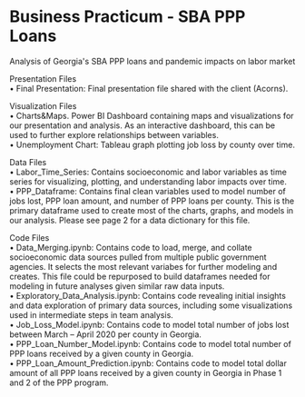 # Business Practicum - SBA PPP Loans
Analysis of Georgia's SBA PPP loans and pandemic impacts on labor market

Presentation Files  
•	Final Presentation: Final presentation file shared with the client (Acorns).

Visualization Files  
•	Charts&Maps. Power BI Dashboard containing maps and visualizations for our presentation and analysis. As an interactive dashboard, this can be used to further explore relationships between variables.  
•	Unemployment Chart: Tableau graph plotting job loss by county over time.  

Data Files  
•	Labor_Time_Series: Contains socioeconomic and labor variables as time series for visualizing, plotting, and understanding labor impacts over time.  
•	PPP_Dataframe: Contains final clean variables used to model number of jobs lost, PPP loan amount, and number of PPP loans per county. This is the primary dataframe used to create most of the charts, graphs, and models in our analysis. Please see page 2 for a data dictionary for this file.  

Code Files  
•	Data_Merging.ipynb: Contains code to load, merge, and collate socioeconomic data sources pulled from multiple public government agencies. It selects the most relevant variabes for further modeling and creates. This file could be repurposed to build dataframes needed for modeling in future analyses given similar raw data inputs.  
•	Exploratory_Data_Analysis.ipynb: Contains code revealing initial insights and data exploration of primary data sources, including some visualizations used in intermediate steps in team analysis.  
•	Job_Loss_Model.ipynb: Contains code to model total number of jobs lost between March – April 2020 per county in Georgia.  
•	PPP_Loan_Number_Model.ipynb: Contains code to model total number of PPP loans received by a given county in Georgia.  
•	PPP_Loan_Amount_Prediction.ipynb: Contains code to model total dollar amount of all PPP loans received by a given county in Georgia in Phase 1 and 2 of the PPP program.

